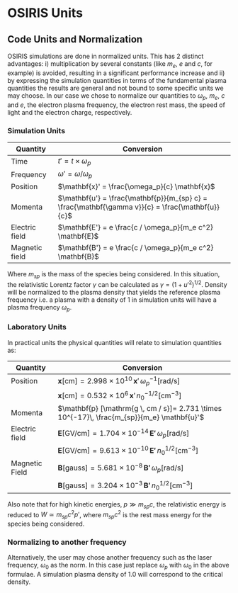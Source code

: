 # OSIRIS Units

## Code Units and Normalization

OSIRIS simulations are done in normalized units. This has 2 distinct advantages: i) multiplication by several constants (like $m_e$, $e$ and $c$, for example) is avoided, resulting in a significant performance increase and ii) by expressing the simulation quantities in terms of the fundamental plasma quantities the results are general and not bound to some specific units we may choose. In our case we chose to normalize our quantities to $\omega_p$, $m_e$, $c$ and $e$, the electron plasma
frequency, the electron rest mass, the speed of light and the electron charge, respectively.

### Simulation Units

| Quantity       | Conversion                                                                                        |
|----------------|---------------------------------------------------------------------------------------------------|
| Time           | $t' = t \times \omega_p$                                                                          |
| Frequency      | $\omega' = \omega / \omega_p$                                                                     |
| Position       | $\mathbf{x}' = \frac{\omega_p}{c} \mathbf{x}$                                                     |
| Momenta        | $\mathbf{u'} = \frac{\mathbf{p}}{m_{sp} c} = \frac{\mathbf{\gamma v}}{c} = \frac{\mathbf{u}} {c}$ |
| Electric field | $\mathbf{E'} = e \frac{c / \omega_p}{m_e c^2} \mathbf{E}$                                         |
| Magnetic field | $\mathbf{B'} = e \frac{c / \omega_p}{m_e c^2} \mathbf{B}$                                         |

Where $m_{sp}$ is the mass of the species being considered. In this situation, the relativistic Lorentz factor $\gamma$ can be calculated as $\gamma = (1 + u'^2)^{1/2}$. Density will be normalized to the plasma density that yields the reference plasma frequency i.e. a plasma with a density of 1 in simulation units will have a plasma frequency $\omega_p$.

### Laboratory Units

In practical units the physical quantities will relate to simulation quantities as:

| Quantity       | Conversion                                                                                             |
|----------------|--------------------------------------------------------------------------------------------------------|
| Position       | $\mathbf{x} [\mathrm{cm}]=  2.998 \times 10^{10}\, \mathbf{x}' \, \omega_p ^{-1} [\mathrm{rad / s}]$   |
|                | $\mathbf{x} [\mathrm{cm}]=  0.532 \times 10^{6}\, \mathbf{x}' \, n_0^{-1/2} [\mathrm{cm} ^{-3}]$       |
| Momenta        | $\mathbf{p} [\mathrm{g \, cm / s}]=  2.731 \times 10^{-17}\, \frac{m_{sp}}{m_e} \mathbf{u}'$           |
| Electric field | $\mathbf{E} [\mathrm{GV/cm}] = 1.704 \times 10 ^{-14}\, \mathbf{E'} \, \omega_p [\mathrm{rad / s}]$    |
|                | $\mathbf{E} [\mathrm{GV/cm}] = 9.613 \times 10 ^{-10}\, \mathbf{E'} \, n_0 ^{1/2} [\mathrm{cm} ^{-3}]$ |
| Magnetic Field | $\mathbf{B} [\mathrm{gauss}] = 5.681 \times 10 ^{-8}\, \mathbf{B'} \, \omega_p [\mathrm{rad / s}]$     |
|                | $\mathbf{B} [\mathrm{gauss}] = 3.204 \times 10 ^{-3}\, \mathbf{B'} \, n_0 ^{1/2} [\mathrm{cm} ^{-3}]$  |

Also note that for high kinetic energies, $p \gg m_{sp} c$, the relativistic energy is reduced to $W \simeq m_{sp} c^2 p'$, where $m_{sp} c^2$ is the rest mass energy for the species being considered.

### Normalizing to another frequency

Alternatively, the user may chose another frequency such as the laser frequency, $\omega_0$ as the norm. In this case just replace $\omega_p$ with $\omega_0$ in the above formulae. A simulation plasma density of 1.0 will correspond to the critical density.
